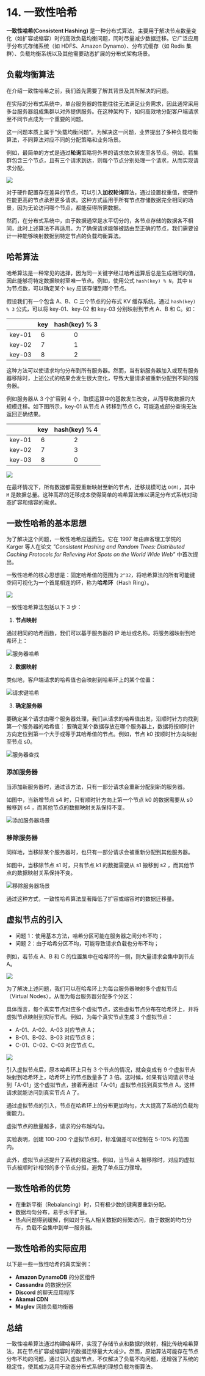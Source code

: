# 14. 一致性哈希

**一致性哈希(Consistent Hashing)** 是一种分布式算法，主要用于解决节点数量变化（如扩容或缩容）时的高效负载均衡问题，同时尽量减少数据迁移。它广泛应用于分布式存储系统（如 HDFS、Amazon Dynamo）、分布式缓存（如 Redis 集群）、负载均衡系统以及其他需要动态扩展的分布式架构场景。

## 负载均衡算法

在介绍一致性哈希之前，我们首先需要了解其背景及其所解决的问题。

在实际的分布式系统中，单台服务器的性能往往无法满足业务需求，因此通常采用多台服务器组成集群以对外提供服务。在这种架构下，如何高效地分配客户端请求至不同节点成为一个重要的问题。

这一问题本质上属于“负载均衡问题”。为解决这一问题，业界提出了多种负载均衡算法，不同算法对应不同的分配策略和业务场景。

例如，最简单的方式是通过**轮询**策略将外界的请求依次转发至各节点。例如，若集群包含三个节点，且有三个请求到达，则每个节点分别处理一个请求，从而实现请求分配。

![](../image/system-5.png)

对于硬件配置存在差异的节点，可以引入**加权轮询**算法，通过设置权重值，使硬件性能更高的节点承担更多请求。这种方式适用于所有节点存储数据完全相同的场景，因为无论访问哪个节点，都能获得所需数据。

然而，在分布式系统中，由于数据通常是水平切分的，各节点存储的数据各不相同，此时上述算法不再适用。为了确保请求能够被路由至正确的节点，我们需要设计一种能够映射数据到特定节点的负载均衡算法。

## 哈希算法

哈希算法是一种常见的选择，因为同一关键字经过哈希运算后总是生成相同的值，因此能够将特定数据映射至唯一节点。例如，使用公式 `hash(key) % N`，其中 `N` 为节点数，可以确定某个 `key` 应该存储到哪个节点。

假设我们有一个包含 A、B、C 三个节点的分布式 KV 缓存系统。通过 `hash(key) % 3` 公式，可以将 key-01、key-02 和 key-03 分别映射到节点 A、B 和 C。如：

|        | key | hash(key) % 3 |
| :----: | :-: | :-----------: |
| key-01 |  6  |       0       |
| key-02 |  7  |       1       |
| key-03 |  8  |       2       |

这种方法可以使请求均匀分布到所有服务器。然而，当有新服务器加入或现有服务器移除时，上述公式的结果会发生很大变化，导致大量请求被重新分配到不同的服务器。

例如服务器从 3 个扩容到 4 个，取模运算中的基数发生改变，从而导致数据的大规模迁移。如下图所示，key-01 从节点 A 转移到节点 C，可能造成部分查询无法返回正确结果。

|        | key | hash(key) % 4 |
| :----: | :-: | :-----------: |
| key-01 |  6  |       2       |
| key-02 |  7  |       3       |
| key-03 |  8  |       0       |

![](../image/system-6.png)

在最坏情况下，所有数据都需要重新映射至新的节点，迁移规模可达 `O(M)`，其中 `M` 是数据总量。这种高昂的迁移成本使得简单的哈希算法难以满足分布式系统对动态扩容和缩容的需求。

## 一致性哈希的基本思想

为了解决这个问题，一致性哈希应运而生。它在 1997 年由麻省理工学院的 Karger 等人在论文 _"Consistent Hashing and Random Trees: Distributed Caching Protocols for Relieving Hot Spots on the World Wide Web"_ 中首次提出。

一致性哈希的核心思想是：固定哈希值的范围为 `2^32`，将哈希算法的所有可能键空间可视化为一个首尾相连的环，称为**哈希环**（Hash Ring）。

![](../image/system-7.png)

一致性哈希算法包括以下 3 步：

1. **节点映射**

通过相同的哈希函数，我们可以基于服务器的 IP 地址或名称，将服务器映射到哈希环上：

![服务器哈希](../image/system-design-46.png)

2. **数据映射**

类似地，客户端请求的哈希值也会映射到哈希环上的某个位置：

![请求键哈希](../image/system-design-47.png)

3. **确定服务器**

要确定某个请求由哪个服务器处理，我们从请求的哈希值出发，沿顺时针方向找到第一个服务器的哈希值：
要确定某个数据存放在哪个服务器上，数据将按顺时针方向定位到第一个大于或等于其哈希值的节点。例如，节点 k0 按顺时针方向映射至节点 s0。

![服务器查找](../image/system-design-48.png)

### 添加服务器

当添加新服务器时，通过该方法，只有一部分请求会重新分配到新的服务器。

如图中，当新增节点 s4 时，只有顺时针方向上第一个节点 k0 的数据需要从 s0 搬移到 s4 ，而其他节点的数据映射关系保持不变。

![添加服务器场景](../image/system-design-49.png)

### 移除服务器

同样地，当移除某个服务器时，也只有一部分请求会被重新分配到其他服务器。

如图中，当移除节点 s1 时，只有节点 k1 的数据需要从 s1 搬移到 s2 ，而其他节点的数据映射关系保持不变。

![移除服务器场景](../image/system-design-50.png)

通过这种方式，一致性哈希算法显著降低了扩容或缩容时的数据迁移量。

## 虚拟节点的引入

- 问题 1：使用基本方法，哈希分区可能在服务器之间分布不均；
- 问题 2：由于哈希分区不均，可能导致请求负载也分布不均；

例如，若节点 A、B 和 C 的位置集中在哈希环的一侧，则大量请求会集中到节点 A。

![](../image/system-11.png)

为了解决上述问题，我们可以在哈希环上为每台服务器映射多个虚拟节点（Virtual Nodes），从而为每台服务器分配多个分区：

具体而言，每个真实节点对应多个虚拟节点，这些虚拟节点分布在哈希环上，并将虚拟节点映射到实际节点。例如，为每个真实节点生成 3 个虚拟节点：

- A-01、A-02、A-03 对应节点 A；
- B-01、B-02、B-03 对应节点 B；
- C-01、C-02、C-03 对应节点 C。

![](../image/system-12.png)

引入虚拟节点后，原本哈希环上只有 3 个节点的情况，就会变成有 9 个虚拟节点映射到哈希环上，哈希环上的节点数量多了 3 倍。这时候，如果有访问请求寻址到「A-01」这个虚拟节点，接着再通过「A-01」虚拟节点找到真实节点 A，这样请求就能访问到真实节点 A 了。

通过虚拟节点的引入，节点在哈希环上的分布更加均匀，大大提高了系统的负载均衡能力。

虚拟节点的数量越多，请求的分布越均匀。

实验表明，创建 100-200 个虚拟节点时，标准偏差可以控制在 5-10% 的范围内。

此外，虚拟节点还提升了系统的稳定性。例如，当节点 A 被移除时，对应的虚拟节点被顺时针相邻的多个节点分担，避免了单点压力骤增。

## 一致性哈希的优势

- 在重新平衡（Rebalancing）时，只有极少数的键需要重新分配。
- 数据均匀分布，易于水平扩展。
- 热点问题得到缓解，例如对于名人相关数据的频繁访问，由于数据的均匀分布，负载不会集中到单一服务器。

## 一致性哈希的实际应用

以下是一些一致性哈希的真实案例：

- **Amazon DynamoDB** 的分区组件
- **Cassandra** 的数据分区
- **Discord** 的聊天应用程序
- **Akamai CDN**
- **Maglev** 网络负载均衡器

## 总结

一致性哈希算法通过构建哈希环，实现了存储节点和数据的映射，相比传统哈希算法，其在节点扩容或缩容时的数据迁移量大大减少。然而，原始算法可能存在节点分布不均的问题，通过引入虚拟节点，不仅解决了负载不均问题，还增强了系统的稳定性，使其成为适用于动态分布式系统的理想负载均衡算法。

